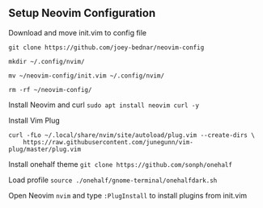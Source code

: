 ## Setup Neovim Configuration

Download and move init.vim to config file
```
git clone https://github.com/joey-bednar/neovim-config

mkdir ~/.config/nvim/

mv ~/neovim-config/init.vim ~/.config/nvim/

rm -rf ~/neovim-config/
```

Install Neovim and curl `sudo apt install neovim curl -y`

Install Vim Plug
```
curl -fLo ~/.local/share/nvim/site/autoload/plug.vim --create-dirs \
    https://raw.githubusercontent.com/junegunn/vim-plug/master/plug.vim
```   

Install onehalf theme `git clone https://github.com/sonph/onehalf`

Load profile `source ./onehalf/gnome-terminal/onehalfdark.sh`

Open Neovim `nvim` and type `:PlugInstall` to install plugins from init.vim
